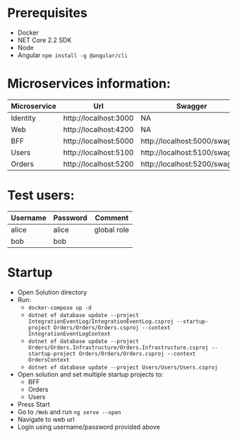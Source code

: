 # Prerequisites
* Docker
* NET Core 2.2 SDK
* Node
* Angular `npm install -g @angular/cli`

# Microservices information:
Microservice | Url | Swagger
--- | --- | ---
Identity | http://localhost:3000 | NA
Web | http://localhost:4200 | NA
BFF | http://localhost:5000 | http://localhost:5000/swagger
Users | http://localhost:5100 | http://localhost:5100/swagger
Orders | http://localhost:5200 | http://localhost:5200/swagger

# Test users:
Username | Password | Comment
--- | --- | ---
alice | alice | global role
bob | bob | 

# Startup
* Open Solution directory
* Run:
  * `docker-compose up -d`
  * `dotnet ef database update --project IntegrationEventLog/IntegrationEventLog.csproj --startup-project Orders/Orders/Orders.csproj --context IntegrationEventLogContext`
  * `dotnet ef database update --project Orders/Orders.Infrastructure/Orders.Infrastructure.csproj --startup-project Orders/Orders/Orders.csproj --context OrdersContext`
  * `dotnet ef database update --project Users/Users/Users.csproj`
* Open solution and set multiple startup projects to:
  * BFF
  * Orders
  * Users
* Press Start
* Go to `/Web` and run `ng serve --open`
* Navigate to web url
* Login using username/password provided above
